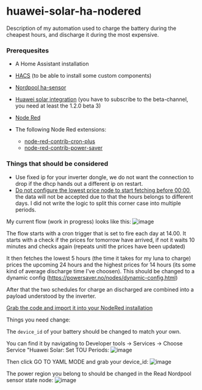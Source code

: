 # huawei-solar-ha-nodered
Description of my automation used to charge the battery during the cheapest hours, and discharge it during the most expensive.

### Prerequesites

* A Home Assistant installation 
* [HACS](https://hacs.xyz/) (to be able to install some custom components)
* [Nordpool ha-sensor](https://github.com/custom-components/nordpool)
* [Huawei solar integration](https://github.com/wlcrs/huawei_solar/) (you have to subscribe to the beta-channel, you need at least the 1.2.0 beta 3)
* [Node Red](https://community.home-assistant.io/t/home-assistant-community-add-on-node-red/55023)

* The following Node Red extensions:
  - [node-red-contrib-cron-plus](https://flows.nodered.org/node/node-red-contrib-cron-plus)
  - [node-red-contrib-power-saver](powersaver.no/)
  
### Things that should be considered
* Use fixed ip for your inverter dongle, we do not want the connection to drop if the dhcp hands out a different ip on restart.
* [Do not configure the lowest price node to start fetching before 00:00](https://github.com/billerby/huawei-solar-ha-nodered/issues/1), the data will not be accepted due to that the hours belongs to different days. I did not write the logic to split this corner case into multiple periods.

My current flow (work in progress) looks like this:
![image](https://user-images.githubusercontent.com/123237/210148616-4127067f-ba22-466e-bc75-9e9681451436.png)


The flow starts with a cron trigger that is set to fire each day at 14.00. It starts with a check if the prices for tomorrow have arrived, if not it waits 10 minutes and checks again (repeats unitl the prices have been updated)

It then fetches the lowest 5 hours (the time it takes for my luna to charge) prices the upcoming 24 hours and the highest prices for 14 hours (its some kind of average discharge time I've choosen). This should be changed to a dynamic config (https://powersaver.no/nodes/dynamic-config.html)

After that the two schedules for charge an discharged are combined into a payload understood by the inverter.


[Grab the code and import it into your NodeRed installation](tou-node-red.json)

Things you need change:

The ```device_id``` of your battery should be changed to match your own.

You can find it by navigating to Developer tools -> Services -> Choose Service "Huawei Solar: Set TOU Periods:
![image](https://user-images.githubusercontent.com/123237/210129402-b0da1b52-19c9-4316-b494-78c07707603b.png)

Then click GO TO YAML MODE and grab your device_id:
![image](https://user-images.githubusercontent.com/123237/210129516-46cfcf7a-1b43-4617-b077-77b235cca94f.png)




The power region you belong to should be changed in the Read Nordpool sensor state node:
![image](https://user-images.githubusercontent.com/123237/210046840-f4a06da5-e5a2-4ab4-8c9f-74958cc3c0ba.png)







